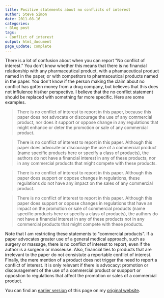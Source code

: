 ```yaml
---
title: Positive statements about no conflicts of interest
author: Steve Simon
date: 2011-08-16
categories:
- Blog post
tags:
- Conflict of interest
output: html_document
page_update: complete
---
```


There is a lot of confusion about when you can report "No conflict of interest." You don't know whether this means that there is no financial relationship with any pharmaceutical product, with a phamaceutical product named in the paper, or with competitors to pharmaceutical products named in the paper. You don't know if the person making the claim about no conflict has gotten money from a drug company, but believes that this does not influlence his/her perspective. I believe that the no conflict statement should be replaced with something far more specific. Here are some examples.

<!---More--->

> There is no conflict of interest to report in this paper, because this paper does not advocate or discourage the use of any commercial product, nor does it support or oppose change in any regulations that might enhance or deter the promotion or sale of any commercial product.

> There is no conflict of interest to report in this paper. Although this paper does advocate or discourage the use of a commercial product (name specific products here or specify a class of products), the authors do not have a financial interest in any of these products, nor in any commercial products that might compete with these products.

> There is no conflict of interest to report in this paper. Although this paper does support or oppose changes in regulations, these regulations do not have any impact on the sales of any commercial product.

> There is no conflict of interest to report in this paper. Although this paper does support or oppose changes in regulations that have an impact on the promotion or sale of commercial products (name specific products here or specify a class of products), the authors do not have a financial interest in any of these products not in any commercial products that might compete with these products.

Note that I am restricting these statements to "commercial products". If a paper advocates greater use of a general medical approach, such as surgery or massage, there is no conflict of interest to report, even if the author is a surgeon or masseuse. Also, financial ties to products that are irrelevant to the paper do not consistute a reportable conflict of interest. Finally, the mere mention of a product does not trigger the need to report a conflict of interest. It is only relevant if there is advocacy: promotion or discouragement of the use of a commercial product or suopport or oppostion to regulations that affect the promotion or sales of a commercial product.

You can find an [earlier version][sim1] of this page on my [original website][sim2].

[sim1]: http://www.pmean.com/11/PositiveStatements.html
[sim2]: http://www.pmean.com/original_site.html 
